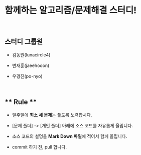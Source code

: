 # 함께하는 알고리즘/문제해결 스터디!

<br>

## 스터디 그룹원

  - 김동원(lunacircle4)

  - 변재훈(jaeehooon)

  - 우경진(po-nyo)

<br>

## ** Rule **

  - 일주일에 **최소 세 문제**는 풀도록 노력합시다.

  - [문제 폴더] -> [개인 폴더] 아래에 소스 코드를 자유롭게 올립니다.

  - 소스 코드의 설명을 **Mark Down 파일**에 적어서 함께 올립니다.

  - commit 하기 전, pull 합니다.
